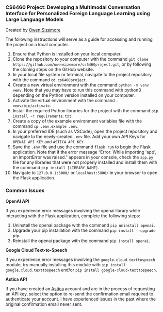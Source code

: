 ### CS6460 Project: Developing a Multimodal Conversation Interface for Personalized Foreign Language Learning using Large Language Models

Created by [Owen Sizemore](https://www.linkedin.com/in/owensizemore/)

The following instructions will serve as a guide for accessing and running the project on a local computer.
1. Ensure that Python is installed on your local computer.
2. Clone the repository to your computer with the command `git clone https://github.com/owensizemore/cs6460project.git`, or by following the cloning steps on the GitHub website.
3. In your local file system or terminal, navigate to the project repository with the command `cd cs6460project`.
4. Create a new virtual environment with the command `python -m venv venv`. Note that you may have to run this command with python3 depending on the Python version installed on your computer.
5. Activate the virtual environment with the command `. venv/bin/activate`.
6. Install the required Python libraries for the project with the command `pip install -r requirements.txt`.
7. Create a copy of the example environment variables file with the command `cp .env.example .env`.
8. In your preferred IDE (such as VSCode), open the project repository and navigate to the newly-created `.env` file. Add your own API Keys for `OPENAI_API_KEY` and `ASTICA_API_KEY`.
9. Save the `.env` file and use the command `flask run` to begin the Flask application. Note that if the error message “Error: While importing 'app', an ImportError was raised.” appears in your console, check the `app.py` file for any libraries that were not properly installed and install them with the command `pip install [LIBRARY_NAME]`.
10. Navigate to `127.0.0.1:5000/` or `localhost:5000/` in your browser to open the Flask application.

### Common Issues

**OpenAI API**

If you experience error messages involving the openai library while interacting with the Flask application, complete the following steps:
1. Uninstall the openai package with the command `pip uninstall openai`.
2. Upgrade your pip installation with the command `pip install --upgrade pip`.
3. Reinstall the openai package with the command `pip install openai`.

**Google Cloud Text-to-Speech**

If you experience error messages involving the `google.cloud.texttospeech` module, try manually installing this module with `pip install google.cloud.texttospeech` and/or `pip install google-cloud-texttospeech`.

**Astica API**

If you have created an [Astica](https://astica.org) account and are in the process of requesting an API key, select the option to re-send the confirmation email required to authenticate your account. I have experienced issues in the past where the original confirmation email never sent.
